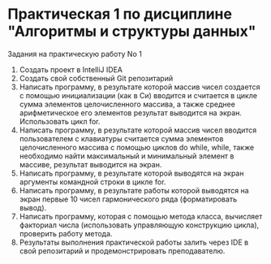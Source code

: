 # Практическая 1 по дисциплине "Алгоритмы и структуры данных"

Задания на практическую работу No 1
1. Создать проект в IntelliJ IDEA
2. Создать свой собственный Git репозитарий
3. Написать программу, в результате которой массив чисел создается с
помощью инициализации (как в Си) вводится и считается в цикле сумма элементов целочисленного массива, а также среднее арифметическое его элементов результат выводится на экран. Использовать цикл for.
4. Написать программу, в результате которой массив чисел вводится пользователем с клавиатуры считается сумма элементов целочисленного массива с помощью циклов do while, while, также необходимо найти максимальный и минимальный элемент в массиве, результат выводится на экран.
5. Написать программу, в результате которой выводятся на экран аргументы командной строки в цикле for.
6. Написать программу, в результате работы которой выводятся на экран первые 10 чисел гармонического ряда (форматировать вывод).
7. Написать программу, которая с помощью метода класса, вычисляет факториал числа (использовать управляющую конструкцию цикла), проверить работу метода.
8. Результаты выполнения практической работы залить через IDE в свой репозитарий и продемонстрировать преподавателю.